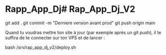 # Rapp_App_Dj# Rap_App_Dj_V2

git add .
git commit -m "Derniere version avant prod"
git push origin main


Quand tu voudras mettre ton site à jour (par exemple après un git push), il te suffira de te connecter sur ton VPS et de lancer :

bash /srv/rap_app_dj_v2/deploy.sh
